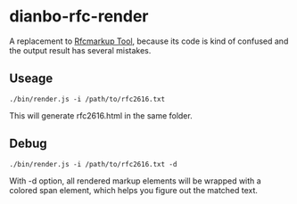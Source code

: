 # dianbo-rfc-render

A replacement to [Rfcmarkup Tool](https://tools.ietf.org/tools/rfcmarkup/), because its code is kind of confused and the output result has several mistakes.

## Useage
```
./bin/render.js -i /path/to/rfc2616.txt
```
This will generate rfc2616.html in the same folder.

## Debug
```
./bin/render.js -i /path/to/rfc2616.txt -d
```
With -d option, all rendered markup elements will be wrapped with a colored span element, which helps you figure out the matched text.
